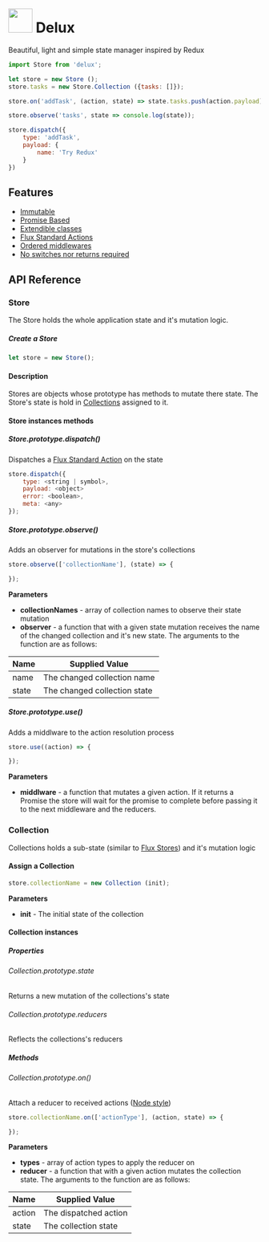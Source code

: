<h1>
    <img
        src="https://cdn.rawgit.com/aniddan/delux/master/assets/delux.svg"
        height="48"
    />
    Delux
</h1>

Beautiful, light and simple state manager inspired by Redux

```JavaScript
import Store from 'delux';

let store = new Store ();
store.tasks = new Store.Collection ({tasks: []});

store.on('addTask', (action, state) => state.tasks.push(action.payload));

store.observe('tasks', state => console.log(state));

store.dispatch({
    type: 'addTask',
    payload: {
        name: 'Try Redux'
    }
})

```
## Features

- [Immutable][Immutability in JavaScript]
- [Promise Based][Promise]
- [Extendible classes][Subclassing]
- [Flux Standard Actions][FSA]
- [Ordered middlewares][Express Middlewares]
- [No switches nor returns required][Redux Reducers]


## API Reference

### Store

The Store holds the whole application state and it's mutation logic.

##### Create a Store

```JavaScript
let store = new Store();
```

#### Description

Stores are objects whose prototype has methods to mutate there state. The Store's state is hold in [Collections](#Collection) assigned to it.

#### Store instances methods

##### Store.prototype.dispatch()

Dispatches a [Flux Standard Action][FSA] on the state

```JavaScript
store.dispatch({
    type: <string | symbol>,
    payload: <object>
    error: <boolean>,
    meta: <any>
});
```

##### Store.prototype.observe()

Adds an observer for mutations in the store's collections

```JavaScript
store.observe(['collectionName'], (state) => {

});
```

**Parameters**

- **collectionNames** - array of collection names to observe their state mutation
- **observer** - a function that with a given state mutation receives the name of the changed collection and it's new state. The arguments to the function are as follows:

| Name       | Supplied Value               |
|------------|----------------------------- |
| name       | The changed collection name  |
| state      | The changed collection state |

##### Store.prototype.use()

Adds a middlware to the action resolution process

```JavaScript
store.use((action) => {

});
```

**Parameters**

- **middlware** - a function that mutates a given action. If it returns a Promise the store will wait for the promise to complete before passing it to the next middleware and the reducers.

### Collection

Collections holds a sub-state (similar to [Flux Stores][Flux Stores]) and it's mutation logic

#### Assign a Collection

```JavaScript
store.collectionName = new Collection (init);
```

**Parameters**

- **init** - The initial state of the collection

#### Collection instances

##### Properties

###### Collection.prototype.state

Returns a new mutation of the collections's state

###### Collection.prototype.reducers

Reflects the collections's reducers

##### Methods

###### Collection.prototype.on()

Attach a reducer to received actions ([Node style][Node EventEmitter On])

```JavaScript
store.collectionName.on(['actionType'], (action, state) => {

});
```

**Parameters**

- **types** - array of action types to apply the reducer on
- **reducer** - a function that with a given action mutates the collection state. The arguments to the function are as follows:


| Name   | Supplied Value        |
|--------|-----------------------|
| action | The dispatched action |
| state  | The collection state  |

[Delux Logo]: https://cdn.rawgit.com/aniddan/delux/master/assets/delux.svg
[Immutability in JavaScript]: https://www.sitepoint.com/immutability-javascript/
[FSA]: https://github.com/acdlite/flux-standard-action
[Promise]: https://developer.mozilla.org/en/docs/Web/JavaScript/Reference/Global_Objects/Promise
[Subclassing]: https://developer.mozilla.org/en-US/docs/Web/JavaScript/Reference/Classes#Sub_classing_with_extends
[Flux Stores]: https://facebook.github.io/flux/docs/overview.html#stores
[Redux Reducers]: http://redux.js.org/docs/basics/Reducers.html
[Express Middlewares]: https://www.safaribooksonline.com/blog/2014/03/10/express-js-middleware-demystified/
[Node EventEmitter On]: https://nodejs.org/api/events.html#events_emitter_on_eventname_listener
